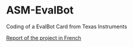 # ASM-EvalBot
Coding of a EvalBot Card from Texas Instruments

[Report of the project in French](Rapport-Projet-G1I01_3I-IN1.pdf)
